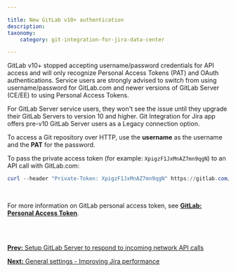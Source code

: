 ```yaml
---

title: New GitLab v10+ authentication
description:
taxonomy:
    category: git-integration-for-jira-data-center

---
```


GitLab v10+ stopped accepting username/password credentials for API access and will only recognize Personal Access Tokens (PAT) and OAuth authentications. Service users are strongly advised to switch from using username/password for GitLab.com and newer versions of GitLab Server (CE/EE) to using Personal Access Tokens.

For GitLab Server service users, they won't see the issue until they upgrade their GitLab Servers to version 10 and higher. Git Integration for Jira app offers pre-v10 GitLab Server users as a Legacy connection option.

To access a Git repository over HTTP, use the **username** as the username and the **PAT** for the password.

To pass the private access token (for example: `XpigzF1JxMnAZ7mn9qgN`) to an API call with GitLab.com:

```powershell
curl --header "Private-Token: XpigzF1JxMnAZ7mn9qgN" https://gitlab.com/api/v4/projects?membership=true
```

<br>

For more information on GitLab personal access token, see [**GitLab: Personal Access Token**](https://docs.gitlab.com/ce/user/profile/personal_access_tokens.html).

<br>
<br>

[**Prev:** Setup GitLab Server to respond to incoming network API calls](/git-integration-for-jira-data-center/Setup-GitLab-Server-to-respond-to-incoming-network-API-calls-gij-self-managed)

[**Next:** General settings - Improving Jira performance](/git-integration-for-jira-data-center/General-settings-Improving-Jira-performance-gij-self-managed)


